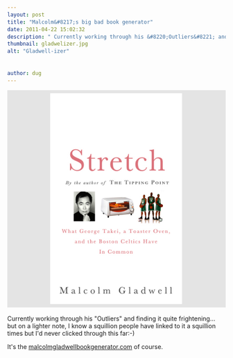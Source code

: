 ```yaml
---
layout: post
title: "Malcolm&#8217;s big bad book generator"
date: 2011-04-22 15:02:32
description: " Currently working through his &#8220;Outliers&#8221; and finding it quite frightening&#8230; but on a lighter note, I know a squillion people have linked to it a squillion times but I&#8217;d never clicked through this far -- -) It&#8217;s the malcolmgladwellbookgenerator.com of course&#8230;."
thumbnail: gladwelizer.jpg
alt: "Gladwell-izer"


author: dug
---
```


<p><img alt="Gladwell-izer" src="/assets/i/gladwelizer.jpg" width="640" foo="577"  style="" /></p>

<p>Currently working through his "Outliers" and finding it quite frightening... but on a lighter note, I know a squillion people have linked to it a squillion times but I'd never clicked through this far:-) </p>

<p>It's the <a href="http://www.malcolmgladwellbookgenerator.com/">malcolmgladwellbookgenerator.com</a> of course.</p>
